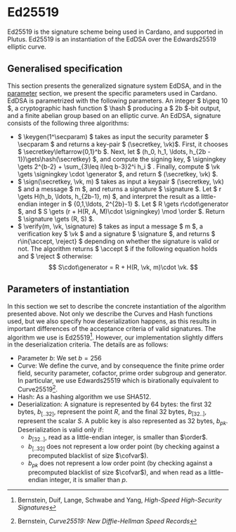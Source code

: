 # Ed25519

Ed25519 is the signature scheme being used in Cardano, and supported in
Plutus. Ed25519 is an instantiation of the EdDSA over the Edwards25519 elliptic curve.

## Generalised specification 
This section presents the generalized signature system EdDSA, and in the [parameter](#parameters-of-instantiation) section, we present the
specific parameters used in Cardano. EdDSA is parametrized with the following parameters. An integer $ b\geq 10 $, a
cryptographic hash function $ \hash $ producing a $ 2b $-bit output, and a finite abelian group based on an elliptic
curve. An EdDSA, signature consists of the following three algorithms:
* $ \keygen(1^\secparam) $ takes as input the security parameter $ \secparam $ and returns a key-pair $
(\secretkey, \vk)$. First, it chooses $ \secretkey\leftarrow\{0,1\}^b $. Next, let $ (h_0, h_1, \ldots, h_{2b - 1})\gets\hash(\secretkey) $, 
  and compute the signing key, $ \signingkey \gets 2^{b-2} + \sum_{3\leq i\leq b-3}2^i h_i $
. Finally, compute $ \vk \gets \signingkey \cdot \generator $, and return $ (\secretkey, \vk) $.
* $ \sign(\secretkey, \vk, m) $ takes as input a keypair $ (\secretkey, \vk) $ and a message $ m $, and returns a
signature $ \signature $. Let $ r \gets H(h_b, \ldots, h_{2b-1}, m) $, and interpret the result as a little-endian
integer in $ \{0,1,\ldots, 2^{2b}-1\} $. Let $ R \gets r\cdot\generator $, and $ S \gets (r + H(R, A, M)\cdot
\signingkey) \mod \order $. Return $ \signature \gets (R, S) $.
* $ \verify(m, \vk, \signature) $ takes as input a message $ m $, a verification key $ \vk $ and a signature
$ \signature $, and returns $ r\in\{\accept, \reject\} $ depending on whether the signature is valid or not. The algorithm
returns $ \accept $ if the following equation holds and $ \reject $ otherwise:
$$ S\cdot\generator = R + H(R, \vk, m)\cdot \vk. $$

## Parameters of instantiation
In this section we set to describe the concrete instantiation of the algorithm presented above. Not only we describe
the Curves and Hash functions used, but we also specify how deserialization happens, as this results in important
differences of the acceptance criteria of valid signatures. The algorithm we use is Ed25519[^ed25519].
However, our implementation slightly differs in the deserialization criteria. The details are as follows:

* Parameter $b$: We set $b=256$
* Curve: We define the curve, and by consequence the finite prime order field, security parameter, cofactor,
prime order subgroup and generator. In particular, we use Edwards25519 which
is birationally equivalent to Curve25519[^curve25519].
* Hash: As a hashing algorithm we use SHA512.
* Deserialization: A signature is represented by 64 bytes: the first 32 bytes, $b_{[..32]}$, represent the
point $R$, and the final 32 bytes, $b_{[32..]}$, represent the scalar $S$. A public key is also represented as 32
bytes, $b_{pk}$. Deserialization is valid only if:
  * $b_{[32..]}$, read as a little-endian integer, is smaller than $\order$.
  * $b_{[..32]}$ does not represent a low order point (by checking against a precomputed blacklist of size
  $\cofvar$).
  * $b_{pk}$ does not represent a low order point (by checking against a precomputed blacklist of size
  $\cofvar$), and when read as a little-endian integer, it is smaller than $p$.

[^ed25519]: Bernstein, Duif, Lange, Schwabe and Yang, _High-Speed High-Security Signatures_

[^curve25519]: Bernstein, _Curve25519: New Diffie-Hellman Speed Records_

